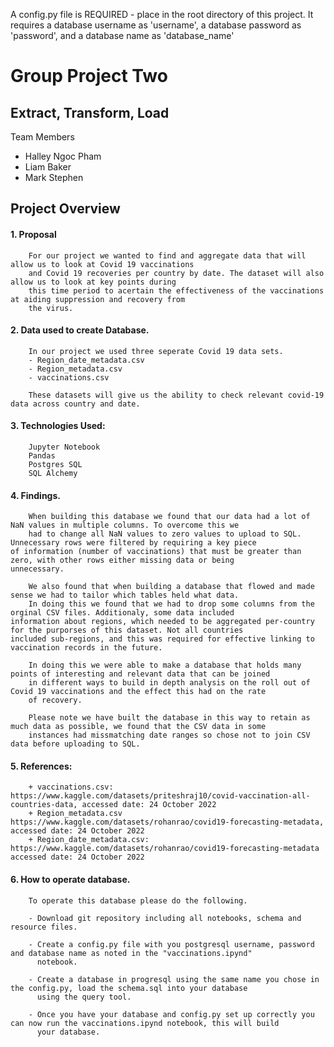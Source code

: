 A config.py file is REQUIRED - place in the root directory of this project.
It requires a database username as 'username', a database password as 'password', and a database name as 'database_name'


#                                                    Group Project Two
##                                                 Extract, Transform, Load
    
Team Members 

- Halley Ngoc Pham 
- Liam Baker
- Mark Stephen


##                                                    Project Overview 

#### 1. Proposal 

        For our project we wanted to find and aggregate data that will allow us to look at Covid 19 vaccinations
        and Covid 19 recoveries per country by date. The dataset will also allow us to look at key points during
        this time period to acertain the effectiveness of the vaccinations at aiding suppression and recovery from
        the virus.

#### 2. Data used to create Database.

        In our project we used three seperate Covid 19 data sets. 
        - Region_date_metadata.csv
        - Region_metadata.csv
        - vaccinations.csv
        
        These datasets will give us the ability to check relevant covid-19 data across country and date.
        
#### 3. Technologies Used:
        
        Jupyter Notebook
        Pandas
        Postgres SQL
        SQL Alchemy

#### 4. Findings.

        When building this database we found that our data had a lot of NaN values in multiple columns. To overcome this we 
        had to change all NaN values to zero values to upload to SQL. Unnecessary rows were filtered by requiring a key piece 
	of information (number of vaccinations) that must be greater than zero, with other rows either missing data or being 
	unnecessary.

        We also found that when building a database that flowed and made sense we had to tailor which tables held what data. 
        In doing this we found that we had to drop some columns from the orginal CSV files. Additionaly, some data included
	information about regions, which needed to be aggregated per-country for the purporses of this dataset. Not all countries
	included sub-regions, and this was required for effective linking to vaccination records in the future.	
        
        In doing this we were able to make a database that holds many points of interesting and relevant data that can be joined 
        in different ways to build in depth analysis on the roll out of Covid 19 vaccinations and the effect this had on the rate 
        of recovery.

        Please note we have built the database in this way to retain as much data as possible, we found that the CSV data in some
        instances had missmatching date ranges so chose not to join CSV data before uploading to SQL.



#### 5. References:
        + vaccinations.csv: https://www.kaggle.com/datasets/priteshraj10/covid-vaccination-all-countries-data, accessed date: 24 October 2022
        + Region_metadata.csv https://www.kaggle.com/datasets/rohanrao/covid19-forecasting-metadata, accessed date: 24 October 2022
        + Region_date_metadata.csv: https://www.kaggle.com/datasets/rohanrao/covid19-forecasting-metadata accessed date: 24 October 2022

#### 6. How to operate database.

        To operate this database please do the following.

        - Download git repository including all notebooks, schema and resource files.

        - Create a config.py file with you postgresql username, password and database name as noted in the "vaccinations.ipynd" 
          notebook.

        - Create a database in progresql using the same name you chose in the config.py, load the schema.sql into your database 
          using the query tool.

        - Once you have your database and config.py set up correctly you can now run the vaccinations.ipynd notebook, this will build
          your database.

        
        

        
        

        
